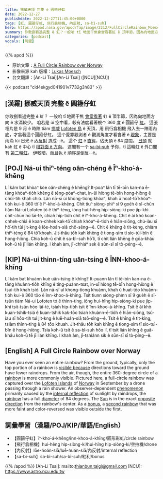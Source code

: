```yaml
---
title: 挪威天頂 完整 ê 圓箍仔虹
date: 2022-12-27
publishdate: 2022-12-27T11:45:00+0800
tags: [虹, 圓箍仔虹, 飛行翕相機, 內反射, sa-bì-suh]
hero: https://apod.nasa.gov/apod/fap/image/2212/FullCircleRainbow_Moesch_960.jpg
summary: 你敢捌看過完整 ê 虹？一般咱 tī 地面干焦會當看著虹 ê 頂半節，因為向地面方向 ê 水滴較少。
categories: [podcast]
vocals: [阿錕]
---
```


{{% apod %}}

- 原始文章：[A Full Circle Rainbow over Norway](https://apod.nasa.gov/apod/ap221227.html)
- 影像來源 kah 版權：[Lukas Moesch](https://www.lukas-moesch.ch/about)
- 台文翻譯：[An-Li Tsai][An-Li Tsai] ([NCU][NCU])

{{< podcast "cld4skgyd041901v7732g3h83" >}}

## [漢羅] 挪威天頂 完整 ê 圓箍仔虹
你敢捌看過完整 ê 虹？
一般咱 tī 地面干焦 [會當看著][visible because] 虹 ê 頂半節，因為向地面方向 ê 水滴較少。
咱若是 ùi 空中看，較有法度看著規个 360 度 ê 圓箍仔 [虹][rainbow 1]。
這張相片是 9 月 ê 時陣 tiàm [挪威][Norway] [Lofoten 島][Lofoten Islands] ê 天頂，用 飛行翕相機 飛入去一陣雨內底，才翕著這个圓箍仔虹。
這个愛靠觀測者 ê 觀測角度才看會著 ê [現象][phenomenon]，主要是 雨滴 tùi 日光 ê [內反射][internal reflection] 造成--ê。
這个 [虹][rainbow 2] ê [直徑][diameter]，佔天頂 ê 84 度闊。
[日頭][Sun] 就 kah 虹 ê 中心 tī [相對面 ê 方向][opposite direction]。
遮閣有一个 [sa-bì-suh][bonus] 予你，tī 這輪虹 ê 外口閣有 [第二輪虹][second rainbow]。
伊較暗，而且色 ê 順序是倒反--ê。

## [POJ] Ná-ui thiⁿ-téng oân-chéng ê Îⁿ-kho͘-á-khēng
Lí kám bat khòaⁿ kòe oân-chéng ê khēng?
It-poaⁿ lán tī tē-bīn kan-na ē-tàng khòaⁿ-tio̍h khēng ê téng-pòaⁿ-chat, in-ūi hiòng tē-bīn hong-hiòng ê chúi-tih khah chió.
Lán nā-sī ùi khong-tiong khòaⁿ, khah ū hoat-tō͘ khòaⁿ-tio̍h kui-ê 360 tō͘ ê îⁿ-kho͘-á-khēng.
Chit tiuⁿ siòng-phìⁿ sī 9 goe̍h ê sî-chūn tiàm Ná-ui Lofoten tó ê thiⁿ-téng, iōng hui-hêng hip-siòng-ki poe ji̍p-khì chit-chūn hō͘ lāi-té, chiah hip-tio̍h chit ê îⁿ-kho͘-á-khēng.
Chit ê ài khò koan-chhek-chiá ê koan-chhek kak-tō͘ chiah khòaⁿ-ē-tio̍h ê hiān-siōng, chú-iàu sī hō͘-tih tùi ji̍t-kng ê lōe-hoán-siā chō-sêng--ê.
Chit ê khēng ê ti̍t-kèng, chiàm thiⁿ-téng ê 84 tō͘ khoah.
Ji̍t-thâu to̍h kah khēng ê tiong-sim tī sio-tùi-bīn ê hong-hiòng.
Chia koh-ū chi̍t ê sa-bì-suh hō͘ lí, tī chit lián khēng ê gōa-kháu koh-ū tē jī lián khēng.
I khah àm, jî-chhiáⁿ sek ê sūn-sī sī tò-péng--ê.



## [KIP] Ná-ui thinn-tíng uân-tsíng ê ÎNN-khoo-á-khīng
Lí kám bat khuànn kuè uân-tsíng ê khīng?
It-puann lán tī tē-bīn kan-na ē-tàng khuànn-tio̍h khīng ê tíng-puànn-tsat, in-uī hiòng tē-bīn hong-hiòng ê tsuí-tih khah tsió.
Lán nā-sī uì khong-tiong khuànn, khah ū huat-tōo khuànn-tio̍h kui-ê 360 tōo ê înn-khoo-á-khīng.
Tsit tiunn siòng-phìnn sī 9 gue̍h ê sî-tsūn tiàm Ná-ui Lofoten tó ê thinn-tíng, iōng hui-hîng hip-siòng-ki pue ji̍p-khì tsit-tsūn hōo lāi-té, tsiah hip-tio̍h tsit ê înn-khoo-á-khīng.
Tsit ê ài khò kuan-tshik-tsiá ê kuan-tshik kak-tōo tsiah khuànn-ē-tio̍h ê hiān-siōng, tsú-iàu sī hōo-tih tuì ji̍t-kng ê luē-huán-siā tsō-sîng--ê.
Tsit ê khīng ê ti̍t-kìng, tsiàm thinn-tíng ê 84 tōo khuah.
Ji̍t-thâu to̍h kah khīng ê tiong-sim tī sio-tuì-bīn ê hong-hiòng.
Tsia koh-ū tsi̍t ê sa-bì-suh hōo lí, tī tsit lián khīng ê guā-kháu koh-ū tē jī lián khīng.
I khah àm, jî-tshiánn sik ê sūn-sī sī tò-píng--ê.

## [English] A Full Circle Rainbow over Norway
Have you ever seen an entire rainbow?
From the ground, typically, only the top portion of a rainbow is [visible because][visible because] directions toward the ground have fewer raindrops.
From the air, though, the entire 360-degree circle of a [rainbow][rainbow 1] is more commonly visible.
Pictured here, a full-circle rainbow was captured over the [Lofoten Islands][Lofoten Islands] of [Norway][Norway] in September by a drone passing through a rain shower.
An observer-dependent [phenomenon][phenomenon] primarily caused by the [internal reflection][internal reflection] of sunlight by raindrops, the [rainbow][rainbow 2] has a full [diameter][diameter] of 84 degrees.
The [Sun][Sun] is in the exact [opposite direction][opposite direction] from the rainbow's center.
As a [bonus][bonus], a [second rainbow][second rainbow] that was more faint and color-reversed was visible outside the first.


## 詞彙學習（漢羅/POJ/KIP/華語/English）
- 【圓箍仔虹】îⁿ-kho͘-á-khēng/înn-khoo-á-khīng/圓形彩虹/circle rainbow
- 【飛行翕相機】hui-hêng hip-siòng-ki/hui-hîng hip-siòng-ki/空拍機/drone
- 【內反射】lōe-hoán-siā/luē-huán-siā/內反射/internal reflection
- 【sa-bì-suh】sa-bì-suh/sa-bì-suh/紅利/bonus


{{% /apod %}}
[An-Li Tsai]: mailto:thianbun.taigi@gmail.com
[NCU]: https://www.astro.ncu.edu.tw

[copyright]: https://apod.nasa.gov/apod/fap/lib/about_apod.html#srapply
[License]: https://creativecommons.org/licenses/by/2.0/

[visible because]:http://www.slate.com/blogs/bad_astronomy/2014/09/17/circular_rainbow_rare_optic_effect_seen_from_the_air.html
[rainbow 1]:https://en.wikipedia.org/wiki/Rainbow
[Lofoten Islands]:https://youtu.be/mg67iIFivDo
[Norway]:https://en.wikipedia.org/wiki/Norway
[phenomenon]:https://scijinks.gov/rainbow/
[internal reflection]:https://www.atoptics.co.uk/rainbows/orders.htm
[rainbow 2]:https://www.atoptics.co.uk/bows.htm
[diameter]:https://www.reddit.com/r/askscience/comments/24x910/what_is_the_diameter_of_a_rainbow/
[Sun]:https://solarsystem.nasa.gov/solar-system/sun/overview/
[opposite direction]:https://apod.nasa.gov/apod/ap190624.html
[bonus]:https://hiawasseevet.com/wp-content/uploads/2021/08/smiling-cat-for-web.jpg
[second rainbow]:https://apod.nasa.gov/apod/ap070912.html

